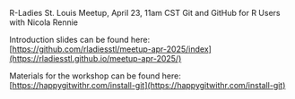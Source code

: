 R-Ladies St. Louis Meetup, April 23, 11am CST
Git and GitHub for R Users with Nicola Rennie

Introduction slides can be found here: [https://github.com/rladiesstl/meetup-apr-2025/index](https://rladiesstl.github.io/meetup-apr-2025/)

Materials for the workshop can be found here: [https://happygitwithr.com/install-git](https://happygitwithr.com/install-git)
